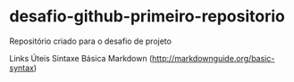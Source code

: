 # desafio-github-primeiro-repositorio
Repositório criado para o desafio de projeto

Links Úteis
Sintaxe Básica Markdown (http://markdownguide.org/basic-syntax)
